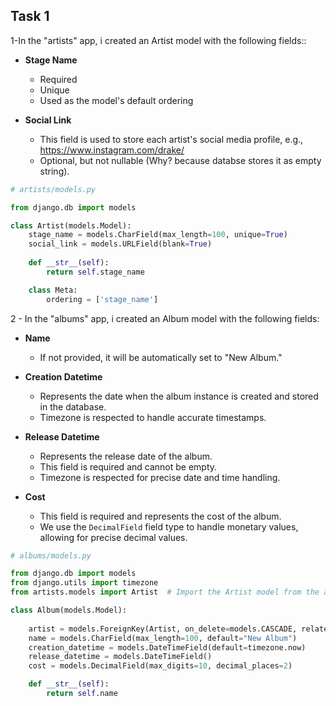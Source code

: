 ## Task 1

1-In the "artists" app, i created an Artist model with the following fields::

- **Stage Name**
  - Required
  - Unique
  - Used as the model's default ordering

- **Social Link**
  - This field is used to store each artist's social media profile, e.g., https://www.instagram.com/drake/
  - Optional, but not nullable (Why? because databse stores it as empty string).

```python
# artists/models.py

from django.db import models

class Artist(models.Model):
    stage_name = models.CharField(max_length=100, unique=True)
    social_link = models.URLField(blank=True)
    
    def __str__(self):
        return self.stage_name

    class Meta:
        ordering = ['stage_name']
```
2 - In the "albums" app, i created an Album model with the following fields:

- **Name**
  - If not provided, it will be automatically set to "New Album."

- **Creation Datetime**
  - Represents the date when the album instance is created and stored in the database.
  - Timezone is respected to handle accurate timestamps.

- **Release Datetime**
  - Represents the release date of the album.
  - This field is required and cannot be empty.
  - Timezone is respected for precise date and time handling.

- **Cost**
  - This field is required and represents the cost of the album.
  - We use the `DecimalField` field type to handle monetary values, allowing for precise decimal values.

```python
# albums/models.py

from django.db import models
from django.utils import timezone
from artists.models import Artist  # Import the Artist model from the artists app

class Album(models.Model):
    
    artist = models.ForeignKey(Artist, on_delete=models.CASCADE, related_name = 'albums')
    name = models.CharField(max_length=100, default="New Album")
    creation_datetime = models.DateTimeField(default=timezone.now)
    release_datetime = models.DateTimeField()
    cost = models.DecimalField(max_digits=10, decimal_places=2)

    def __str__(self):
        return self.name
